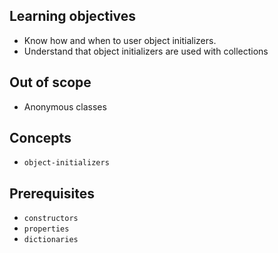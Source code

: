 ## Learning objectives

- Know how and when to user object initializers.
- Understand that object initializers are used with collections

## Out of scope

- Anonymous classes

## Concepts

- `object-initializers`

## Prerequisites

- `constructors`
- `properties`
- `dictionaries`
